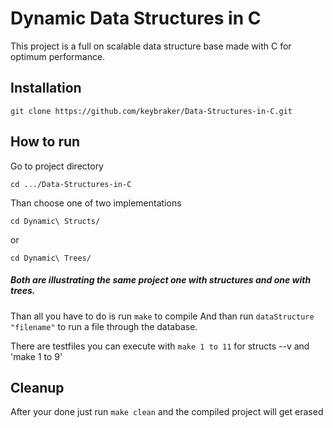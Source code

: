 # Dynamic Data Structures in C

This project is a full on scalable data structure base made with C for optimum performance.

## Installation

```
git clone https://github.com/keybraker/Data-Structures-in-C.git
```

## How to run

Go to project directory

```
cd .../Data-Structures-in-C
```

Than choose one of two implementations

```
cd Dynamic\ Structs/
```

or

```
cd Dynamic\ Trees/
```

##### Both are illustrating the same project one with structures and one with trees.

Than all you have to do is run ```make``` to compile
And than run ```dataStructure "filename"``` to run a file through the database.

There are testfiles you can execute with ```make 1 to 11``` for structs --v and 'make 1 to 9'

## Cleanup

After your done  just run ```make clean``` and the compiled project will get erased
